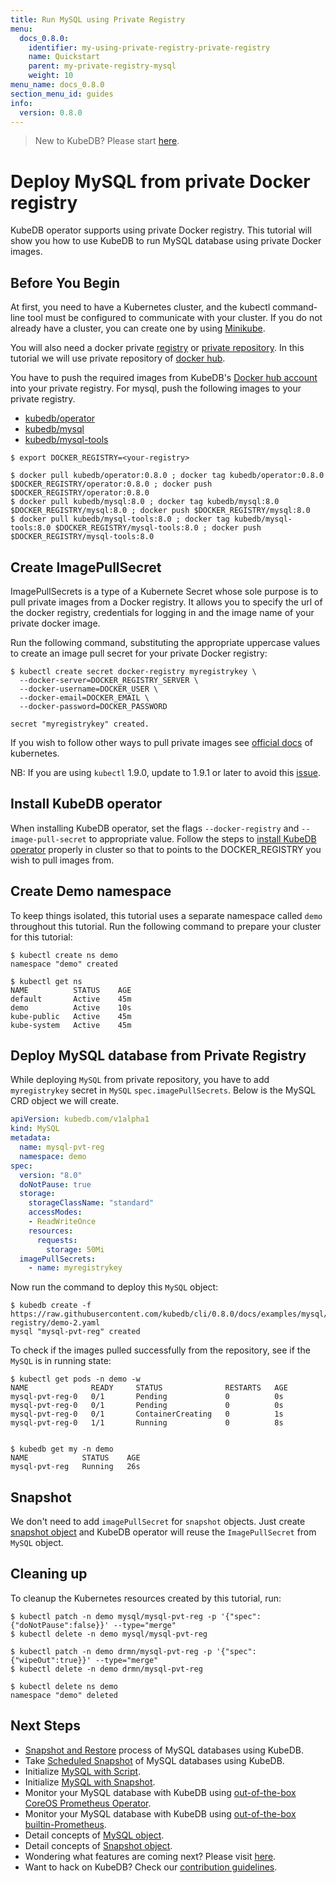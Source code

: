 ```yaml
---
title: Run MySQL using Private Registry
menu:
  docs_0.8.0:
    identifier: my-using-private-registry-private-registry
    name: Quickstart
    parent: my-private-registry-mysql
    weight: 10
menu_name: docs_0.8.0
section_menu_id: guides
info:
  version: 0.8.0
---
```


> New to KubeDB? Please start [here](/docs/0.8.0/concepts/README).

# Deploy MySQL from private Docker registry

KubeDB operator supports using private Docker registry. This tutorial will show you how to use KubeDB to run MySQL database using private Docker images.

## Before You Begin

At first, you need to have a Kubernetes cluster, and the kubectl command-line tool must be configured to communicate with your cluster. If you do not already have a cluster, you can create one by using [Minikube](https://github.com/kubernetes/minikube).

You will also need a docker private [registry](https://docs.docker.com/registry/) or [private repository](https://docs.docker.com/docker-hub/repos/#private-repositories).  In this tutorial we will use private repository of [docker hub](https://hub.docker.com/).

You have to push the required images from KubeDB's [Docker hub account](https://hub.docker.com/r/kubedb/) into your private registry. For mysql, push the following images to your private registry.

- [kubedb/operator](https://hub.docker.com/r/kubedb/operator)
- [kubedb/mysql](https://hub.docker.com/r/kubedb/mysql)
- [kubedb/mysql-tools](https://hub.docker.com/r/kubedb/mysql-tools)

```console
$ export DOCKER_REGISTRY=<your-registry>

$ docker pull kubedb/operator:0.8.0 ; docker tag kubedb/operator:0.8.0 $DOCKER_REGISTRY/operator:0.8.0 ; docker push $DOCKER_REGISTRY/operator:0.8.0
$ docker pull kubedb/mysql:8.0 ; docker tag kubedb/mysql:8.0 $DOCKER_REGISTRY/mysql:8.0 ; docker push $DOCKER_REGISTRY/mysql:8.0
$ docker pull kubedb/mysql-tools:8.0 ; docker tag kubedb/mysql-tools:8.0 $DOCKER_REGISTRY/mysql-tools:8.0 ; docker push $DOCKER_REGISTRY/mysql-tools:8.0
```

## Create ImagePullSecret

ImagePullSecrets is a type of a Kubernete Secret whose sole purpose is to pull private images from a Docker registry. It allows you to specify the url of the docker registry, credentials for logging in and the image name of your private docker image.

Run the following command, substituting the appropriate uppercase values to create an image pull secret for your private Docker registry:

```console
$ kubectl create secret docker-registry myregistrykey \
  --docker-server=DOCKER_REGISTRY_SERVER \
  --docker-username=DOCKER_USER \
  --docker-email=DOCKER_EMAIL \
  --docker-password=DOCKER_PASSWORD

secret "myregistrykey" created.
```

If you wish to follow other ways to pull private images see [official docs](https://kubernetes.io/docs/concepts/containers/images/) of kubernetes.

NB: If you are using `kubectl` 1.9.0, update to 1.9.1 or later to avoid this [issue](https://github.com/kubernetes/kubernetes/issues/57427).

## Install KubeDB operator

When installing KubeDB operator, set the flags `--docker-registry` and `--image-pull-secret` to appropriate value. Follow the steps to [install KubeDB operator](/docs/0.8.0/setup/install) properly in cluster so that to points to the DOCKER_REGISTRY you wish to pull images from.

## Create Demo namespace

To keep things isolated, this tutorial uses a separate namespace called `demo` throughout this tutorial. Run the following command to prepare your cluster for this tutorial:

```console
$ kubectl create ns demo
namespace "demo" created

$ kubectl get ns
NAME          STATUS    AGE
default       Active    45m
demo          Active    10s
kube-public   Active    45m
kube-system   Active    45m
```

## Deploy MySQL database from Private Registry

While deploying `MySQL` from private repository, you have to add `myregistrykey` secret in `MySQL` `spec.imagePullSecrets`.
Below is the MySQL CRD object we will create.

```yaml
apiVersion: kubedb.com/v1alpha1
kind: MySQL
metadata:
  name: mysql-pvt-reg
  namespace: demo
spec:
  version: "8.0"
  doNotPause: true
  storage:
    storageClassName: "standard"
    accessModes:
    - ReadWriteOnce
    resources:
      requests:
        storage: 50Mi
  imagePullSecrets:
    - name: myregistrykey
```

Now run the command to deploy this `MySQL` object:

```console
$ kubedb create -f https://raw.githubusercontent.com/kubedb/cli/0.8.0/docs/examples/mysql/private-registry/demo-2.yaml
mysql "mysql-pvt-reg" created
```

To check if the images pulled successfully from the repository, see if the `MySQL` is in running state:

```console
$ kubectl get pods -n demo -w
NAME              READY     STATUS              RESTARTS   AGE
mysql-pvt-reg-0   0/1       Pending             0          0s
mysql-pvt-reg-0   0/1       Pending             0          0s
mysql-pvt-reg-0   0/1       ContainerCreating   0          1s
mysql-pvt-reg-0   1/1       Running             0          8s


$ kubedb get my -n demo
NAME            STATUS    AGE
mysql-pvt-reg   Running   26s
```

## Snapshot

We don't need to add `imagePullSecret` for `snapshot` objects.
Just create [snapshot object](/docs/0.8.0/guides/mysql/snapshot/backup-and-restore) and KubeDB operator will reuse the `ImagePullSecret` from `MySQL` object.

## Cleaning up

To cleanup the Kubernetes resources created by this tutorial, run:

```console
$ kubectl patch -n demo mysql/mysql-pvt-reg -p '{"spec":{"doNotPause":false}}' --type="merge"
$ kubectl delete -n demo mysql/mysql-pvt-reg

$ kubectl patch -n demo drmn/mysql-pvt-reg -p '{"spec":{"wipeOut":true}}' --type="merge"
$ kubectl delete -n demo drmn/mysql-pvt-reg

$ kubectl delete ns demo
namespace "demo" deleted
```

## Next Steps

- [Snapshot and Restore](/docs/0.8.0/guides/mysql/snapshot/backup-and-restore) process of MySQL databases using KubeDB.
- Take [Scheduled Snapshot](/docs/0.8.0/guides/mysql/snapshot/scheduled-backup) of MySQL databases using KubeDB.
- Initialize [MySQL with Script](/docs/0.8.0/guides/mysql/initialization/using-script).
- Initialize [MySQL with Snapshot](/docs/0.8.0/guides/mysql/initialization/using-snapshot).
- Monitor your MySQL database with KubeDB using [out-of-the-box CoreOS Prometheus Operator](/docs/0.8.0/guides/mysql/monitoring/using-coreos-prometheus-operator).
- Monitor your MySQL database with KubeDB using [out-of-the-box builtin-Prometheus](/docs/0.8.0/guides/mysql/monitoring/using-builtin-prometheus).
- Detail concepts of [MySQL object](/docs/0.8.0/concepts/databases/mysql).
- Detail concepts of [Snapshot object](/docs/0.8.0/concepts/snapshot).
- Wondering what features are coming next? Please visit [here](/docs/0.8.0/roadmap).
- Want to hack on KubeDB? Check our [contribution guidelines](/docs/0.8.0/CONTRIBUTING).
